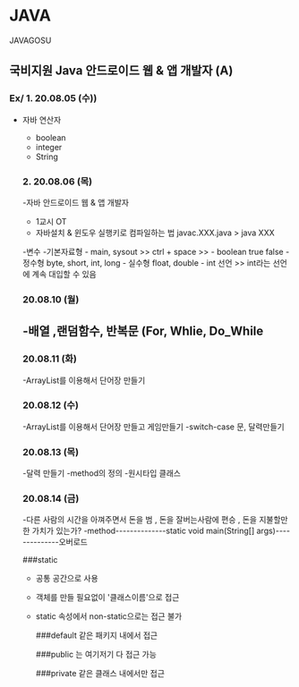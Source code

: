 # JAVA
JAVAGOSU

## 국비지원 Java 안드로이드 웹 & 앱 개발자 (A)

### Ex/ 1. 20.08.05 (수))
- 자바 연산자
  - boolean
  - integer
  - String
  
  ### 2. 20.08.06 (목)
  -자바 안드로이드 웹 & 앱 개발자
    - 1교시 OT
    - 자바설치 & 윈도우 실행키로 컴파일하는 법 javac.XXX.java > java XXX
  
    
    -변수
      -기본자료형
        - main, sysout >> ctrl + space >> 
        - boolean true false
        - 정수형 byte, short, int, long
        - 실수형 float, double
        - int 선언 >> int라는 선언에 계속 대입할 수 있음 
        
   ### 20.08.10 (월)
   -배열 ,랜덤함수, 반복문 (For, Whlie, Do_While
    -
        
   ### 20.08.11 (화)
  
   -ArrayList를 이용해서 단어장 만들기
   
   ### 20.08.12 (수)
   -ArrayList를 이용해서 단어장 만들고 게임만들기
   -switch-case 문, 달력만들기
   
   ### 20.08.13 (목)
   -달력 만들기
   -method의 정의
   -원시타입 클래스
   
    ### 20.08.14 (금)
   -다른 사람의 시간을 아껴주면서 돈을 범 , 돈을 잘버는사람에 편승 , 돈을 지불할만한 가치가 있는가?
   -method--------------static void main(String[] args)--------------오버로드
   
    ###static
  - 공통 공간으로 사용
  - 객체를 만들 필요없이 '클래스이름'으로 접근
  - static 속성에서 non-static으로는 접근 불가

    ###default 같은 패키지 내에서 접근
    
    ###public 는 여기저기 다 접근 가능 
    
    ###private 같은 클래스 내에서만 접근
